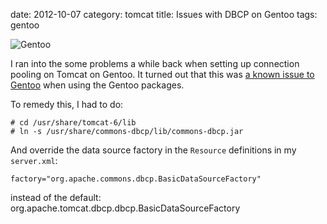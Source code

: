 date:    2012-10-07
category: tomcat
title: Issues with DBCP on Gentoo
tags: gentoo

<div style="float: right">
<img src="https://bugs.gentoo.org/extensions/Gentoo/web/gentoo_org.png"
alt="Gentoo"/>

I ran into the some problems a while back when setting up
connection pooling on Tomcat on Gentoo. It turned out that
this was <a
href="https://bugs.gentoo.org/show_bug.cgi?id=144276">a known
issue to Gentoo</a> when using the Gentoo packages.


To remedy this, I had to do:

    # cd /usr/share/tomcat-6/lib
    # ln -s /usr/share/commons-dbcp/lib/commons-dbcp.jar


And override the data source factory in the
```Resource``` definitions in my
```server.xml```:

    factory="org.apache.commons.dbcp.BasicDataSourceFactory"

<p>instead of the default:
    org.apache.tomcat.dbcp.dbcp.BasicDataSourceFactory


